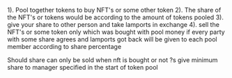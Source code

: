 1). Pool together tokens to buy NFT's or some other token
2). The share of the NFT's or tokens would be according to the amount of tokens pooled
3). give your share to other person and take lamports in exchange
4). sell the NFT's or some token only which was bought with pool money if every party with some share agrees and lamports got back will be given to each pool member according to share percentage


Should share can only be sold when nft is bought or not ?s
give minimum share to manager specified in the start of token pool